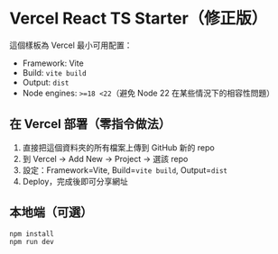 # Vercel React TS Starter（修正版）

這個樣板為 Vercel 最小可用配置：
- Framework: Vite
- Build: `vite build`
- Output: `dist`
- Node engines: `>=18 <22`（避免 Node 22 在某些情況下的相容性問題）

## 在 Vercel 部署（零指令做法）
1. 直接把這個資料夾的所有檔案上傳到 GitHub 新的 repo
2. 到 Vercel -> Add New -> Project -> 選該 repo
3. 設定：Framework=Vite, Build=`vite build`, Output=`dist`
4. Deploy，完成後即可分享網址

## 本地端（可選）
```bash
npm install
npm run dev
```
